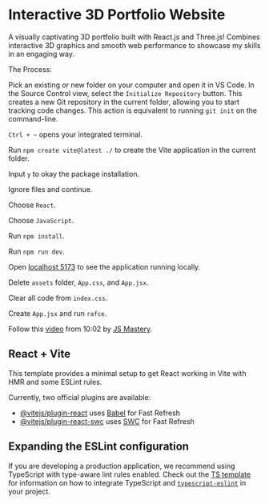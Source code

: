 # Interactive 3D Portfolio Website

A visually captivating 3D portfolio built with React.js and Three.js! Combines interactive 3D graphics and smooth web performance to showcase my skills in an engaging way.

The Process:

Pick an existing or new folder on your computer and open it in VS Code. In the Source Control view, select the `Initialize Repository` button. This creates a new Git repository in the current folder, allowing you to start tracking code changes. This action is equivalent to running `git init` on the command-line.

`Ctrl + ~` opens your integrated terminal.

Run `npm create vite@latest ./` to create the Vite application in the current folder.

Input `y` to okay the package installation.

Ignore files and continue.

Choose `React`.

Choose `JavaScript`.

Run `npm install`.

Run `npm run dev`.

Open [localhost 5173](http://localhost:5173/) to see the application running locally.

Delete `assets` folder, `App.css`, and `App.jsx`.

Clear all code from `index.css`.

Create `App.jsx` and run `rafce`.

Follow this [video](https://www.youtube.com/watch?v=E-fdPfRxkzQ&t=345s) from 10:02 by [JS Mastery](https://www.youtube.com/@javascriptmastery).

## React + Vite

This template provides a minimal setup to get React working in Vite with HMR and some ESLint rules.

Currently, two official plugins are available:

- [@vitejs/plugin-react](https://github.com/vitejs/vite-plugin-react/blob/main/packages/plugin-react) uses [Babel](https://babeljs.io/) for Fast Refresh
- [@vitejs/plugin-react-swc](https://github.com/vitejs/vite-plugin-react/blob/main/packages/plugin-react-swc) uses [SWC](https://swc.rs/) for Fast Refresh

## Expanding the ESLint configuration

If you are developing a production application, we recommend using TypeScript with type-aware lint rules enabled. Check out the [TS template](https://github.com/vitejs/vite/tree/main/packages/create-vite/template-react-ts) for information on how to integrate TypeScript and [`typescript-eslint`](https://typescript-eslint.io) in your project.
